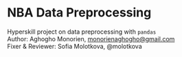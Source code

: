 # NBA Data Preprocessing
Hyperskill project on data preprocessing with `pandas`  
Author: Aghogho Monorien, monorienaghogho@gmail.com  
Fixer & Reviewer: Sofia Molotkova, @molotkova
